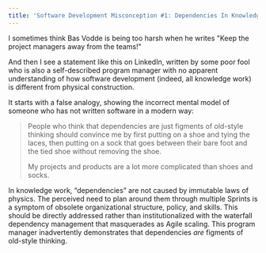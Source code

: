 ```yaml
---
title: 'Software Development Misconception #1: Dependencies In Knowledge Work Are Caused By Immutable Laws Of Physics'
---
```

I sometimes think Bas Vodde is being too harsh when he writes "Keep the project managers away from the teams!"

And then I see a statement like this on LinkedIn, written by some poor fool who is also a self-described program manager with no apparent understanding of how software development (indeed, all knowledge work) is different from physical construction.

It starts with a false analogy, showing the incorrect mental model of someone who has not written software in a modern way:

> People who think that dependencies are just figments of old-style thinking should convince me by first putting on a shoe and tying the laces, then putting on a sock that goes between their bare foot and the tied shoe without removing the shoe.
>
> My projects and products are a lot more complicated than shoes and socks.

In knowledge work, “dependencies” are not caused by immutable laws of physics. The perceived need to plan around them through multiple Sprints is a symptom of obsolete organizational structure, policy, and skills. This should be directly addressed rather than institutionalized with the waterfall dependency management that masquerades as Agile scaling.  This program manager inadvertently demonstrates that dependencies *are* figments of old-style thinking.
